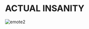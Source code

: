 # ACTUAL INSANITY



![emote2](https://github.com/user-attachments/assets/f398eedc-a4ec-4218-8f73-48e3d987401f)
